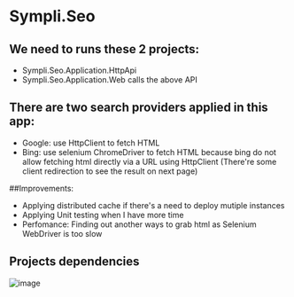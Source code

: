 # Sympli.Seo

## We need to runs these 2 projects:
- Sympli.Seo.Application.HttpApi
- Sympli.Seo.Application.Web calls the above API

## There are two search providers applied in this app:
- Google: use HttpClient to fetch HTML
- Bing: use selenium ChromeDriver to fetch HTML because bing do not allow fetching html directly via a URL using HttpClient (There're some client redirection to see the result on next page)

##Improvements:
- Applying distributed cache if there's a need to deploy mutiple instances
- Applying Unit testing when I have more time
- Perfomance: Finding out another ways to grab html as Selenium WebDriver is too slow

## Projects dependencies
![image](https://github.com/tainguyen1805/Sympli.Seo/assets/29473882/278089e5-350f-4e14-acd7-33f93715c40e)
